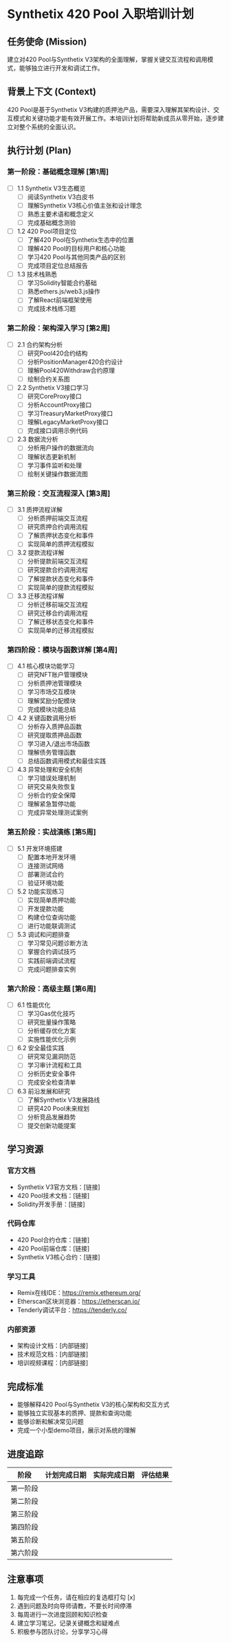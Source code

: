 # Synthetix 420 Pool 入职培训计划

## 任务使命 (Mission)
建立对420 Pool与Synthetix V3架构的全面理解，掌握关键交互流程和调用模式，能够独立进行开发和调试工作。

## 背景上下文 (Context)
420 Pool是基于Synthetix V3构建的质押池产品，需要深入理解其架构设计、交互模式和关键功能才能有效开展工作。本培训计划将帮助新成员从零开始，逐步建立对整个系统的全面认识。

## 执行计划 (Plan)

### 第一阶段：基础概念理解 [第1周]
- [ ] 1.1 Synthetix V3生态概览
  - [ ] 阅读Synthetix V3白皮书
  - [ ] 理解Synthetix V3核心价值主张和设计理念
  - [ ] 熟悉主要术语和概念定义
  - [ ] 完成基础概念测验

- [ ] 1.2 420 Pool项目定位
  - [ ] 了解420 Pool在Synthetix生态中的位置
  - [ ] 理解420 Pool的目标用户和核心功能
  - [ ] 学习420 Pool与其他同类产品的区别
  - [ ] 完成项目定位总结报告

- [ ] 1.3 技术栈熟悉
  - [ ] 学习Solidity智能合约基础
  - [ ] 熟悉ethers.js/web3.js操作
  - [ ] 了解React前端框架使用
  - [ ] 完成技术栈练习题

### 第二阶段：架构深入学习 [第2周]
- [ ] 2.1 合约架构分析
  - [ ] 研究Pool420合约结构
  - [ ] 分析PositionManager420合约设计
  - [ ] 理解Pool420Withdraw合约原理
  - [ ] 绘制合约关系图

- [ ] 2.2 Synthetix V3接口学习
  - [ ] 研究CoreProxy接口
  - [ ] 分析AccountProxy接口
  - [ ] 学习TreasuryMarketProxy接口
  - [ ] 理解LegacyMarketProxy接口
  - [ ] 完成接口调用示例代码

- [ ] 2.3 数据流分析
  - [ ] 分析用户操作的数据流向
  - [ ] 理解状态更新机制
  - [ ] 学习事件监听和处理
  - [ ] 绘制关键操作数据流图

### 第三阶段：交互流程深入 [第3周]
- [ ] 3.1 质押流程详解
  - [ ] 分析质押前端交互流程
  - [ ] 研究质押合约调用流程
  - [ ] 了解质押状态变化和事件
  - [ ] 实现简单的质押流程模拟

- [ ] 3.2 提款流程详解
  - [ ] 分析提款前端交互流程
  - [ ] 研究提款合约调用流程
  - [ ] 了解提款状态变化和事件
  - [ ] 实现简单的提款流程模拟

- [ ] 3.3 迁移流程详解
  - [ ] 分析迁移前端交互流程
  - [ ] 研究迁移合约调用流程
  - [ ] 了解迁移状态变化和事件
  - [ ] 实现简单的迁移流程模拟

### 第四阶段：模块与函数详解 [第4周]
- [ ] 4.1 核心模块功能学习
  - [ ] 研究NFT账户管理模块
  - [ ] 分析质押池管理模块
  - [ ] 学习市场交互模块
  - [ ] 理解奖励分配模块
  - [ ] 完成模块功能总结

- [ ] 4.2 关键函数调用分析
  - [ ] 分析存入质押品函数
  - [ ] 研究提取质押品函数
  - [ ] 学习进入/退出市场函数
  - [ ] 理解债务管理函数
  - [ ] 总结函数调用模式和最佳实践

- [ ] 4.3 异常处理和安全机制
  - [ ] 学习错误处理机制
  - [ ] 研究交易失败恢复
  - [ ] 分析合约安全保障
  - [ ] 理解紧急暂停功能
  - [ ] 完成异常处理测试案例

### 第五阶段：实战演练 [第5周]
- [ ] 5.1 开发环境搭建
  - [ ] 配置本地开发环境
  - [ ] 连接测试网络
  - [ ] 部署测试合约
  - [ ] 验证环境功能

- [ ] 5.2 功能实现练习
  - [ ] 实现简单质押功能
  - [ ] 开发提款功能
  - [ ] 构建仓位查询功能
  - [ ] 进行功能联调测试

- [ ] 5.3 调试和问题排查
  - [ ] 学习常见问题诊断方法
  - [ ] 掌握合约调试技巧
  - [ ] 实践前端调试流程
  - [ ] 完成问题排查实例

### 第六阶段：高级主题 [第6周]
- [ ] 6.1 性能优化
  - [ ] 学习Gas优化技巧
  - [ ] 研究批量操作策略
  - [ ] 分析缓存优化方案
  - [ ] 实施性能优化示例

- [ ] 6.2 安全最佳实践
  - [ ] 研究常见漏洞防范
  - [ ] 学习审计流程和工具
  - [ ] 分析历史安全事件
  - [ ] 完成安全检查清单

- [ ] 6.3 前沿发展和研究
  - [ ] 了解Synthetix V3发展路线
  - [ ] 研究420 Pool未来规划
  - [ ] 分析竞品发展趋势
  - [ ] 提交创新功能提案

## 学习资源

### 官方文档
- Synthetix V3官方文档：[链接]
- 420 Pool技术文档：[链接]
- Solidity开发手册：[链接]

### 代码仓库
- 420 Pool合约仓库：[链接]
- 420 Pool前端仓库：[链接]
- Synthetix V3核心合约：[链接]

### 学习工具
- Remix在线IDE：https://remix.ethereum.org/
- Etherscan区块浏览器：https://etherscan.io/
- Tenderly调试平台：https://tenderly.co/

### 内部资源
- 架构设计文档：[内部链接]
- 技术规范文档：[内部链接]
- 培训视频课程：[内部链接]

## 完成标准
- 能够解释420 Pool与Synthetix V3的核心架构和交互方式
- 能够独立实现基本的质押、提款和查询功能
- 能够诊断和解决常见问题
- 完成一个小型demo项目，展示对系统的理解

## 进度追踪
| 阶段 | 计划完成日期 | 实际完成日期 | 评估结果 |
|-----|------------|------------|---------|
| 第一阶段 | | | |
| 第二阶段 | | | |
| 第三阶段 | | | |
| 第四阶段 | | | |
| 第五阶段 | | | |
| 第六阶段 | | | |

## 注意事项
1. 每完成一个任务，请在相应的复选框打勾 [x]
2. 遇到问题及时向导师请教，不要长时间停滞
3. 每周进行一次进度回顾和知识检查
4. 建立学习笔记，记录关键概念和疑难点
5. 积极参与团队讨论，分享学习心得 